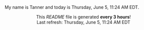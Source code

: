 My name is Tanner and today is Thursday, June 5, 11:24 AM EDT.

<p align="center">This <i>README</i> file is generated <b>every 3 hours</b>!</br>Last refresh: Thursday, June 5, 11:24 AM EDT<br /></p>
